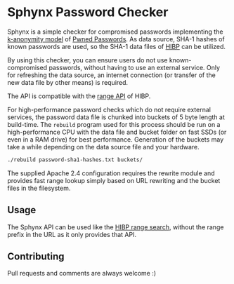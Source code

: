 # Sphynx Password Checker

Sphynx is a simple checker for compromised passwords implementing the [k-anonymity model](https://blog.cloudflare.com/validating-leaked-passwords-with-k-anonymity/) of [Pwned Passwords](http://pwnedpasswords.com/).
As data source, SHA-1 hashes of known passwords are used, so the SHA-1 data files of [HIBP](https://haveibeenpwned.com/) can be utilized.

By using this checker, you can ensure users do not use known-compromised passwords, without having to use an external service. Only for refreshing the data source, an internet connection (or transfer of the new data file by other means) is required.

The API is compatible with the [range API](https://haveibeenpwned.com/API/v2#SearchingPwnedPasswordsByRange) of HIBP.

For high-performance password checks which do not require external services, the password data file is chunked into buckets of 5 byte length at build-time. The `rebuild` program used for this process should be run on a high-performance CPU with the data file and bucket folder on fast SSDs (or even in a RAM drive) for best performance. Generation of the buckets may take a while depending on the data source file and your hardware.

```bash
./rebuild password-sha1-hashes.txt buckets/
```

The supplied Apache 2.4 configuration requires the rewrite module and provides fast range lookup simply based on URL rewriting and the bucket files in the filesystem.

## Usage

The Sphynx API can be used like  the [HIBP range search](https://haveibeenpwned.com/API/v2#SearchingPwnedPasswordsByRange), without the range prefix in the URL as it only provides that API.

## Contributing

Pull requests and comments are always welcome :)
